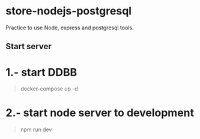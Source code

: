 # store-nodejs-postgresql
Practice to use Node, express and postgresql tools.

## Start server
# 1.- start DDBB
 > docker-compose up -d

# 2.- start node server to development
 > npm run dev
